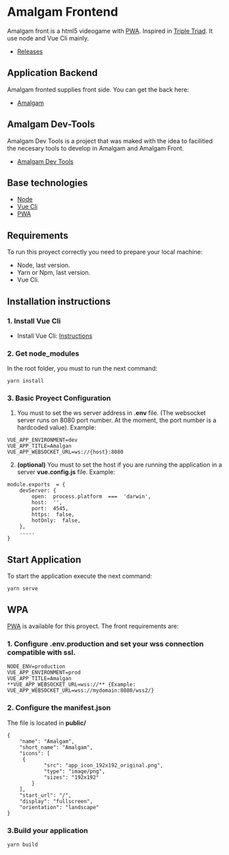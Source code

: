 # Amalgam Frontend
Amalgam front is a html5 videogame with [PWA](https://developers.google.com/web/fundamentals/codelabs/your-first-pwapp/?hl=en). Inspired in [Triple Triad](https://finalfantasy.fandom.com/wiki/Triple_Triad). It use node and Vue Cli mainly.
- [Releases](https://github.com/ogueta93/amalgam-front/releases) 

## Application Backend
Amalgam fronted supplies front side. You can get the back here: 
- [Amalgam](https://github.com/ogueta93/amalgam)

## Amalgam Dev-Tools
Amalgam Dev Tools is a project that was maked with the idea to facilitied the necesary tools to develop in Amalgam and Amalgam Front.
- [Amalgam Dev Tools](https://github.com/ogueta93/amalgam-dev-tools)

## Base technologies
- [Node](https://nodejs.org/en/)
- [Vue Cli](https://cli.vuejs.org/)
- [PWA](https://developers.google.com/web/fundamentals/codelabs/your-first-pwapp/?hl=en)

## Requirements
To run this proyect correctly you need to prepare your local machine:

- Node, last version.
- Yarn or Npm, last version.
- Vue Cli.

## Installation instructions

### 1. Install Vue Cli
- Install Vue Cli: [Instructions](https://cli.vuejs.org/guide/prototyping.html)

### 2. Get node_modules
In the root folder, you must to run the next command:
```
yarn install
```

### 3. Basic Proyect Configuration
1. You must to set the ws server address in **.env** file. (The websocket server runs on 8080 port number. At the moment, the port number is a hardcoded value). Example:
```
VUE_APP_ENVIRONMENT=dev
VUE_APP_TITLE=Amalgan
VUE_APP_WEBSOCKET_URL=ws://{host}:8080
```

2. **(optional)** You must to set the host if you are running the application in a server **vue.config.js** file. Example:
```
module.exports  = {
	devServer: {
		open:  process.platform  ===  'darwin',
		host:  '',
		port:  4545,
		https:  false,
		hotOnly:  false,
	},
	.....
}
```
## Start Application

To start the application execute the next command:
```
yarn serve
```

## WPA
[PWA](https://developers.google.com/web/fundamentals/codelabs/your-first-pwapp/?hl=en) is available for this proyect.
The front requirements are:

### 1. Configure .env.production and set your wss connection compatible with ssl.
```
NODE_ENV=production
VUE_APP_ENVIRONMENT=prod
VUE_APP_TITLE=Amalgan
**VUE_APP_WEBSOCKET_URL=wss://** {Example: VUE_APP_WEBSOCKET_URL=wss://mydomain:8080/wss2/}
```

### 2. Configure the manifest.json
The file is located in **public/**

```
{
    "name": "Amalgam",
    "short_name": "Amalgam",
    "icons": [
	 {
      		"src": "app_icon_192x192_original.png",
      		"type": "image/png",
      		"sizes": "192x192"
    	}
    ],
    "start_url": "/",
    "display": "fullscreen",
    "orientation": "landscape"
}
```

### 3.Build your application
```
yarn build
```
